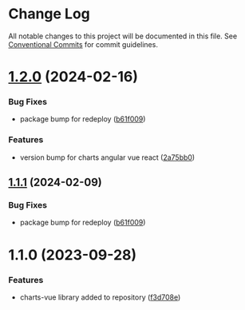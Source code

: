 # Change Log

All notable changes to this project will be documented in this file.
See [Conventional Commits](https://conventionalcommits.org) for commit guidelines.

# [1.2.0](https://github.com/visa/visa-chart-components/compare/@visa/charts-vue@1.1.0...@visa/charts-vue@1.2.0) (2024-02-16)

### Bug Fixes

- package bump for redeploy ([b61f009](https://github.com/visa/visa-chart-components/commit/b61f00995e90cb013aec09c3e4c89ce40f23b6fd))

### Features

- version bump for charts angular vue react ([2a75bb0](https://github.com/visa/visa-chart-components/commit/2a75bb0e33f3f42484e5bb50d3a5abe9d2592807))

## [1.1.1](https://github.com/visa/visa-chart-components/compare/@visa/charts-vue@1.1.0...@visa/charts-vue@1.1.1) (2024-02-09)

### Bug Fixes

- package bump for redeploy ([b61f009](https://github.com/visa/visa-chart-components/commit/b61f00995e90cb013aec09c3e4c89ce40f23b6fd))

# 1.1.0 (2023-09-28)

### Features

- charts-vue library added to repository ([f3d708e](https://github.com/visa/visa-chart-components/commit/f3d708ee0197853f448911f43fff4ce3e25a02bc))
